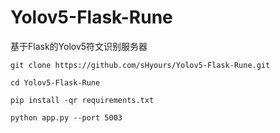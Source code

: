 # Yolov5-Flask-Rune
基于Flask的Yolov5符文识别服务器

`git clone https://github.com/sHyours/Yolov5-Flask-Rune.git`

`cd Yolov5-Flask-Rune`

`pip install -qr requirements.txt`

`python app.py --port 5003`
